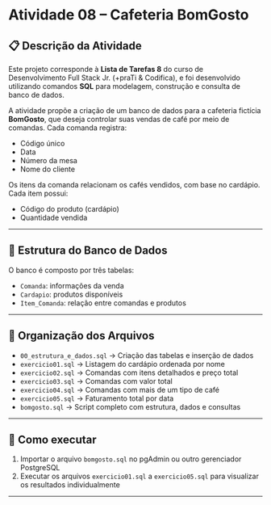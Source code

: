 # Atividade 08 – Cafeteria BomGosto


## 📋 Descrição da Atividade

Este projeto corresponde à **Lista de Tarefas 8** do curso de Desenvolvimento Full Stack Jr. (+praTi & Codifica), e foi desenvolvido utilizando comandos **SQL** para modelagem, construção e consulta de banco de dados.

A atividade propõe a criação de um banco de dados para a cafeteria fictícia **BomGosto**, que deseja controlar suas vendas de café por meio de comandas. Cada comanda registra:

- Código único
- Data
- Número da mesa
- Nome do cliente

Os itens da comanda relacionam os cafés vendidos, com base no cardápio. Cada item possui:

- Código do produto (cardápio)
- Quantidade vendida

---

## 🧱 Estrutura do Banco de Dados

O banco é composto por três tabelas:

- `Comanda`: informações da venda
- `Cardapio`: produtos disponíveis
- `Item_Comanda`: relação entre comandas e produtos

---

## 📁 Organização dos Arquivos

- `00_estrutura_e_dados.sql` → Criação das tabelas e inserção de dados
- `exercicio01.sql` → Listagem do cardápio ordenada por nome
- `exercicio02.sql` → Comandas com itens detalhados e preço total
- `exercicio03.sql` → Comandas com valor total
- `exercicio04.sql` → Comandas com mais de um tipo de café
- `exercicio05.sql` → Faturamento total por data
- `bomgosto.sql` → Script completo com estrutura, dados e consultas

---

## 🚀 Como executar

1. Importar o arquivo `bomgosto.sql` no pgAdmin ou outro gerenciador PostgreSQL
2. Executar os arquivos `exercicio01.sql` a `exercicio05.sql` para visualizar os resultados individualmente

---
